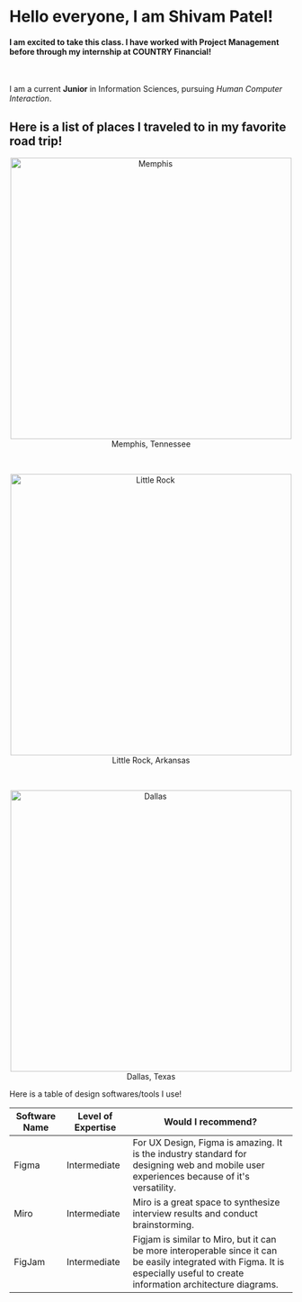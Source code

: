 # Hello everyone, I am Shivam Patel!


<H4> I am excited to take this class. I have worked with Project Management before through my internship at COUNTRY Financial! </H4>

<br>

I am a current **Junior** in Information Sciences, pursuing *Human Computer Interaction*.

 
## Here is a list of places I traveled to in my favorite road trip!
<p align = "center">
  <img src = "https://github.com/user-attachments/assets/1d02f77e-d477-4f43-9a1f-9c52a42eb6bb" width = "500px" height = "500px" alt = "Memphis"><br> 
  Memphis, Tennessee 
</p>

<br> 

 <p align = "center">
  <img src = "https://github.com/user-attachments/assets/8ddafcd6-ba0f-4762-8d46-45f44cc50fbb" width = "500px" height = "500px" alt = "Little Rock"><br>
  Little Rock, Arkansas 
</p>

<br> 

 <p align = "center">
  <img src = "https://github.com/user-attachments/assets/69274f22-1fef-443d-b41c-747abe7f465e" width = "500px" height = "500px" alt = "Dallas"><br>
  Dallas, Texas 
</p>
  


 
Here is a table of design softwares/tools I use!

| **Software Name**  | **Level of Expertise** | **Would I recommend?** |
| --------- | ----- | ------------ |
| Figma   | Intermediate  | For UX Design, Figma is amazing. It is the industry standard for designing web and mobile user experiences because of it's versatility.  |
| Miro      | Intermediate  | Miro is a great space to synthesize interview results and conduct brainstorming.   |
| FigJam | Intermediate  | Figjam is similar to Miro, but it can be more interoperable since it can be easily integrated with Figma. It is especially useful to create information architecture diagrams.    |
